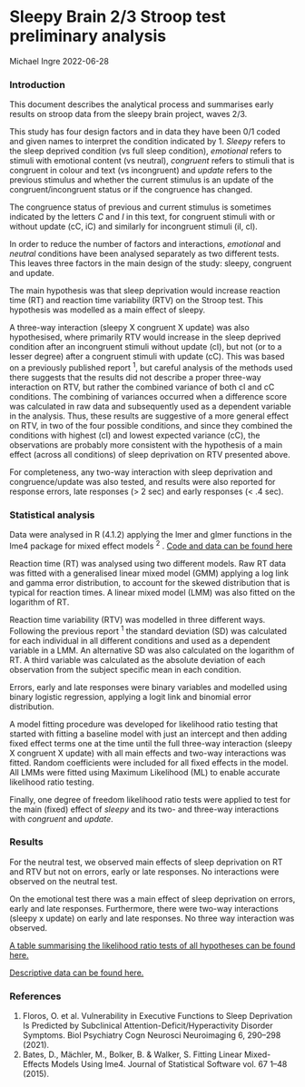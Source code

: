 # Sleepy Brain 2/3 Stroop test preliminary analysis

Michael Ingre
2022-06-28

### Introduction
This document describes the analytical process and summarises early results on stroop data from the sleepy brain project, waves 2/3.

This study has four design factors and in data they have been 0/1 coded and given names to interpret the condition indicated by 1. *Sleepy* refers to the sleep deprived condition (vs full sleep condition), *emotional* refers to stimuli with emotional content (vs neutral), *congruent* refers to stimuli that is congruent in colour and text (vs incongruent) and *update* refers to the previous stimulus and whether the current stimulus is an update of the congruent/incongruent status or if the congruence has changed. 

The congruence status of previous and current stimulus is sometimes indicated by the letters *C* and *I* in this text, for congruent stimuli with or without update (cC, iC) and similarly for incongruent stimuli (iI, cI).

In order to reduce the number of factors and interactions, *emotional* and *neutral* conditions have been analysed separately as two different tests. This leaves three factors in the main design of the study: sleepy, congruent and update.

The main hypothesis was that sleep deprivation would increase reaction time (RT) and reaction time variability (RTV) on the Stroop test. This hypothesis was modelled as a main effect of sleepy.

A three-way interaction (sleepy X congruent X update) was also hypothesised, where primarily RTV would increase in the sleep deprived condition after an incongruent stimuli without update (cI), but not (or to a lesser degree) after a congruent stimuli with update (cC). This was based on a previously published report <sup>1</sup>, but careful analysis of the methods used there suggests that the results did not describe a proper three-way interaction on RTV, but rather the combined variance of both cI and cC conditions. The combining of variances occurred when a difference score was calculated in raw data and subsequently used as a dependent variable in the analysis. Thus, these results are suggestive of a more general effect on RTV, in two of the four possible conditions, and since they combined the conditions with highest (cI) and lowest expected variance (cC), the observations are probably more consistent with the hypothesis of a main effect (across all conditions) of sleep deprivation on RTV presented above.

For completeness, any two-way interaction with sleep deprivation and congruence/update was also tested, and results were also reported for response errors, late responses (> 2 sec) and early responses (< .4 sec).

### Statistical analysis
Data were analysed in R (4.1.2) applying the lmer and glmer functions in the lme4 package for mixed effect models <sup>2</sup> . [Code and data can be found here](https://github.com/micing/sleepy_brain_stroop)

Reaction time (RT) was analysed using two different models. Raw RT data was fitted with a generalised linear mixed model (GMM) applying a log link and gamma error distribution, to account for the skewed distribution that is typical for reaction times. A linear mixed model (LMM) was also fitted on the logarithm of RT. 

Reaction time variability (RTV) was modelled in three different ways. Following the previous report <sup>1</sup> the standard deviation (SD) was calculated for each individual in all different conditions and used as a dependent variable in a LMM. An alternative SD was also calculated on the logarithm of RT. A third variable was calculated as the absolute deviation of each observation from the subject specific mean in each condition.

Errors, early and late responses were binary variables and modelled using binary logistic regression, applying a logit link and binomial error distribution.

A model fitting procedure was developed for likelihood ratio testing that started with fitting a baseline model with just an intercept and then adding fixed effect terms one at the time until the full three-way interaction (sleepy X congruent X update) with all main effects and two-way interactions was fitted. Random coefficients were included for all fixed effects in the model. All LMMs were fitted using Maximum Likelihood (ML) to enable accurate likelihood ratio testing.

Finally, one degree of freedom likelihood ratio tests were applied to test for the main (fixed) effect of *sleepy* and its two- and three-way interactions with *congruent* and *update*. 

### Results
For the neutral test, we observed main effects of sleep deprivation on RT and RTV but not on errors, early or late responses. No interactions were observed on the neutral test.

On the emotional test there was a main effect of sleep deprivation on errors, early and late responses. Furthermore, there were two-way interactions (sleepy x update) on early and late responses. No three way interaction was observed.

[A table summarising the likelihood ratio tests of all hypotheses can be found here.](https://github.com/micing/sleepy_brain_stroop/blob/master/tables/main_hypotheses_lr_test.tsv)

[Descriptive data can be found here.](https://github.com/micing/sleepy_brain_stroop/tree/master/figures)

### References
1.	Floros, O. et al. Vulnerability in Executive Functions to Sleep Deprivation Is Predicted by Subclinical Attention-Deficit/Hyperactivity Disorder Symptoms. Biol Psychiatry Cogn Neurosci Neuroimaging 6, 290–298 (2021).
2.	Bates, D., Mächler, M., Bolker, B. & Walker, S. Fitting Linear Mixed-Effects Models Using lme4. Journal of Statistical Software vol. 67 1–48 (2015).


